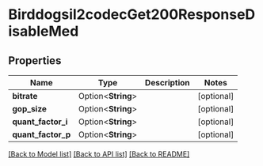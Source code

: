 # Birddogsil2codecGet200ResponseDisableMed

## Properties

Name | Type | Description | Notes
------------ | ------------- | ------------- | -------------
**bitrate** | Option<**String**> |  | [optional]
**gop_size** | Option<**String**> |  | [optional]
**quant_factor_i** | Option<**String**> |  | [optional]
**quant_factor_p** | Option<**String**> |  | [optional]

[[Back to Model list]](../README.md#documentation-for-models) [[Back to API list]](../README.md#documentation-for-api-endpoints) [[Back to README]](../README.md)


